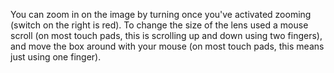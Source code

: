 You can zoom in on the image by turning once you've activated zooming (switch on the right is red). To change the size of the lens used a mouse scroll (on most touch pads, this is scrolling up and down using two fingers), and move the box around with your mouse (on most touch pads, this means just using one finger).
